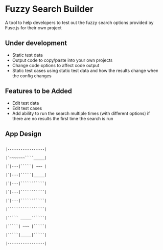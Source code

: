 # Fuzzy Search Builder
A tool to help developers to test out the fuzzy search options provided by Fuse.js for their own project

## Under development
- Static test data
- Output code to copy/paste into your own projects
- Change code options to affect code output
- Static test cases using static test data and how the results change when the config changes

## Features to be Added
- Edit test data
- Edit test cases
- Add ability to run the search multiple times (with different options) if there are no results the first time the search is run


## App Design

<code>
|-----------------|<br/>
|`~~~~~~~````_____|<br/>
|`|---|`````| ~~~ |<br/>
|`|---|`````|_____|<br/>
|`|---|```````````|<br/>
|`|---|```````````|<br/>
|`|---|```````````|<br/>
|`````````````````|<br/>
|````` _____``````|<br/>
|`````| ~~~ |`````|<br/>
|`````|_____|`````|<br/>
|-----------------|
</code>